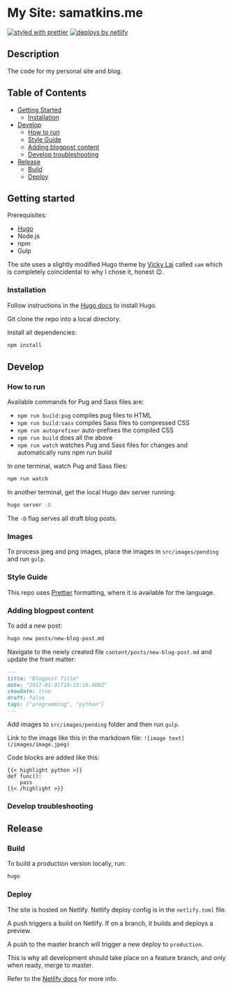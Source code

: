 # My Site: samatkins.me

[![styled with prettier](https://img.shields.io/badge/styled_with-prettier-ff69b4.svg)](https://github.com/prettier/prettier)
[![deploys by netlify](https://img.shields.io/badge/deploys%20by-netlify-00c7b7.svg)](https://www.netlify.com)

## Description

The code for my personal site and blog.

## Table of Contents

- [Getting Started](#getting-started)
  - [Installation](#installation)
- [Develop](#develop)
  - [How to run](#how-to-run)
  - [Style Guide](#style-guide)
  - [Adding blogpost content](#adding-blogpost-content)
  - [Develop troubleshooting](#develop-troubleshooting)
- [Release](#release)
  - [Build](#build)
  - [Deploy](#deploy)

## Getting started

Prerequisites:

- [Hugo](https://gohugo.io)
- Node.js
- npm
- Gulp

The site uses a slightly modified Hugo theme by [Vicky Lai](https://github.com/vickylai/hugo-theme-sam) called `sam` which is completely coincidental to why I chose it, honest 😉.

### Installation

Follow instructions in the [Hugo docs](https://gohugo.io/getting-started/quick-start/) to install Hugo.

Git clone the repo into a local directory.

Install all dependencies:

```sh
npm install
```

## Develop

### How to run

Available commands for Pug and Sass files are:

- `npm run build:pug` compiles pug files to HTML
- `npm run build:sass` compiles Sass files to compressed CSS
- `npm run autoprefixer` auto-prefixes the compiled CSS
- `npm run build` does all the above
- `npm run watch` watches Pug and Sass files for changes and automatically runs npm run build

In one terminal, watch Pug and Sass files:

```sh
npm run watch
```

In another terminal, get the local Hugo dev server running:

```sh
hugo server -D
```

The `-D` flag serves all draft blog posts.

### Images

To process jpeg and png images, place the images in `src/images/pending` and run `gulp`.

### Style Guide

This repo uses [Prettier](https://github.com/prettier/prettier) formatting, where it is available for the language.

### Adding blogpost content

To add a new post:

```sh
hugo new posts/new-blog-post.md
```

Navigate to the newly created file `content/posts/new-blog-post.md` and update the front matter:

```md
---
title: "Blogpost Title"
date: "2017-01-01T10:15:16.408Z"
showDate: true
draft: false
tags: ["programming", "python"]
---
```

Add images to `src/images/pending` folder and then run `gulp`.

Link to the image like this in the markdown file: `![image text](/images/image.jpeg)`

Code blocks are added like this:

```
{{< highlight python >}}
def func():
    pass
{{< /highlight >}}
```

### Develop troubleshooting

## Release

### Build

To build a production version locally, run:

```sh
hugo
```

### Deploy

The site is hosted on Netlify. Netlify deploy config is in the `netlify.toml` file.

A push triggers a build on Netlify. If on a branch, it builds and deploys a preview.

 A push to the master branch will trigger a new deploy to `production`.

 This is why all development should take place on a feature branch, and only when ready, merge to master.

Refer to the [Netlify docs](https://www.netlify.com/docs/) for more info.
